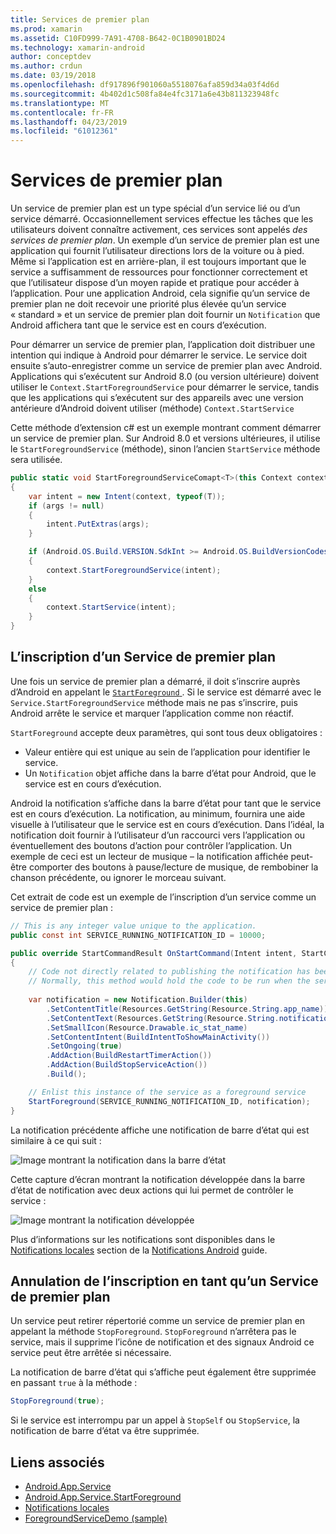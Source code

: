 ```yaml
---
title: Services de premier plan
ms.prod: xamarin
ms.assetid: C10FD999-7A91-4708-B642-0C1B0901BD24
ms.technology: xamarin-android
author: conceptdev
ms.author: crdun
ms.date: 03/19/2018
ms.openlocfilehash: df917896f901060a5518076afa859d34a03f4d6d
ms.sourcegitcommit: 4b402d1c508fa84e4fc3171a6e43b811323948fc
ms.translationtype: MT
ms.contentlocale: fr-FR
ms.lasthandoff: 04/23/2019
ms.locfileid: "61012361"
---
```

# <a name="foreground-services"></a>Services de premier plan

Un service de premier plan est un type spécial d’un service lié ou d’un service démarré. Occasionnellement services effectue les tâches que les utilisateurs doivent connaître activement, ces services sont appelés _des services de premier plan_. Un exemple d’un service de premier plan est une application qui fournit l’utilisateur directions lors de la voiture ou à pied. Même si l’application est en arrière-plan, il est toujours important que le service a suffisamment de ressources pour fonctionner correctement et que l’utilisateur dispose d’un moyen rapide et pratique pour accéder à l’application. Pour une application Android, cela signifie qu’un service de premier plan ne doit recevoir une priorité plus élevée qu’un service « standard » et un service de premier plan doit fournir un `Notification` que Android affichera tant que le service est en cours d’exécution.
 
Pour démarrer un service de premier plan, l’application doit distribuer une intention qui indique à Android pour démarrer le service. Le service doit ensuite s’auto-enregistrer comme un service de premier plan avec Android. Applications qui s’exécutent sur Android 8.0 (ou version ultérieure) doivent utiliser le `Context.StartForegroundService` pour démarrer le service, tandis que les applications qui s’exécutent sur des appareils avec une version antérieure d’Android doivent utiliser (méthode) `Context.StartService`

Cette méthode d’extension c# est un exemple montrant comment démarrer un service de premier plan. Sur Android 8.0 et versions ultérieures, il utilise le `StartForegroundService` (méthode), sinon l’ancien `StartService` méthode sera utilisée.  

```csharp
public static void StartForegroundServiceComapt<T>(this Context context, Bundle args = null) where T : Service
{
    var intent = new Intent(context, typeof(T));
    if (args != null) 
    {
        intent.PutExtras(args);
    }

    if (Android.OS.Build.VERSION.SdkInt >= Android.OS.BuildVersionCodes.O)
    {
        context.StartForegroundService(intent);
    }
    else
    {
        context.StartService(intent);
    }
}
```

## <a name="registering-as-a-foreground-service"></a>L’inscription d’un Service de premier plan

Une fois un service de premier plan a démarré, il doit s’inscrire auprès d’Android en appelant le [ `StartForeground` ](https://developer.xamarin.com/api/member/Android.App.Service.StartForeground/p/System.Int32/Android.App.Notification/). Si le service est démarré avec le `Service.StartForegroundService` méthode mais ne pas s’inscrire, puis Android arrête le service et marquer l’application comme non réactif.

`StartForeground` accepte deux paramètres, qui sont tous deux obligatoires :
 
* Valeur entière qui est unique au sein de l’application pour identifier le service.
* Un `Notification` objet affiche dans la barre d’état pour Android, que le service est en cours d’exécution.

Android la notification s’affiche dans la barre d’état pour tant que le service est en cours d’exécution. La notification, au minimum, fournira une aide visuelle à l’utilisateur que le service est en cours d’exécution. Dans l’idéal, la notification doit fournir à l’utilisateur d’un raccourci vers l’application ou éventuellement des boutons d’action pour contrôler l’application. Un exemple de ceci est un lecteur de musique &ndash; la notification affichée peut-être comporter des boutons à pause/lecture de musique, de rembobiner la chanson précédente, ou ignorer le morceau suivant. 

Cet extrait de code est un exemple de l’inscription d’un service comme un service de premier plan :   

```csharp
// This is any integer value unique to the application.
public const int SERVICE_RUNNING_NOTIFICATION_ID = 10000;

public override StartCommandResult OnStartCommand(Intent intent, StartCommandFlags flags, int startId)
{
    // Code not directly related to publishing the notification has been omitted for clarity.
    // Normally, this method would hold the code to be run when the service is started.
    
    var notification = new Notification.Builder(this)
        .SetContentTitle(Resources.GetString(Resource.String.app_name))
        .SetContentText(Resources.GetString(Resource.String.notification_text))
        .SetSmallIcon(Resource.Drawable.ic_stat_name)
        .SetContentIntent(BuildIntentToShowMainActivity())
        .SetOngoing(true)
        .AddAction(BuildRestartTimerAction())
        .AddAction(BuildStopServiceAction())
        .Build();

    // Enlist this instance of the service as a foreground service
    StartForeground(SERVICE_RUNNING_NOTIFICATION_ID, notification);
}
```

La notification précédente affiche une notification de barre d’état qui est similaire à ce qui suit :

![Image montrant la notification dans la barre d’état](foreground-services-images/foreground-services-01.png "Image montrant la notification dans la barre d’état")

Cette capture d’écran montrant la notification développée dans la barre d’état de notification avec deux actions qui lui permet de contrôler le service :

![Image montrant la notification développée](foreground-services-images/foreground-services-02.png "Image montrant la notification développée.")

Plus d’informations sur les notifications sont disponibles dans le [Notifications locales](~/android/app-fundamentals/notifications/local-notifications.md) section de la [Notifications Android](~/android/app-fundamentals/notifications/index.md) guide.

## <a name="unregistering-as-a-foreground-service"></a>Annulation de l’inscription en tant qu’un Service de premier plan

Un service peut retirer répertorié comme un service de premier plan en appelant la méthode `StopForeground`. `StopForeground` n’arrêtera pas le service, mais il supprime l’icône de notification et des signaux Android ce service peut être arrêtée si nécessaire.

La notification de barre d’état qui s’affiche peut également être supprimée en passant `true` à la méthode : 

```csharp
StopForeground(true);
```

Si le service est interrompu par un appel à `StopSelf` ou `StopService`, la notification de barre d’état va être supprimée.

## <a name="related-links"></a>Liens associés

- [Android.App.Service](https://developer.xamarin.com/api/type/Android.App.Service/)
- [Android.App.Service.StartForeground](https://developer.xamarin.com/api/member/Android.App.Service.StartForeground/p/System.Int32/Android.App.Notification/)
- [Notifications locales](~/android/app-fundamentals/notifications/local-notifications.md)
- [ForegroundServiceDemo (sample)](https://developer.xamarin.com/samples/monodroid/ApplicationFundamentals/ServiceSamples/ForegroundServiceDemo/)
